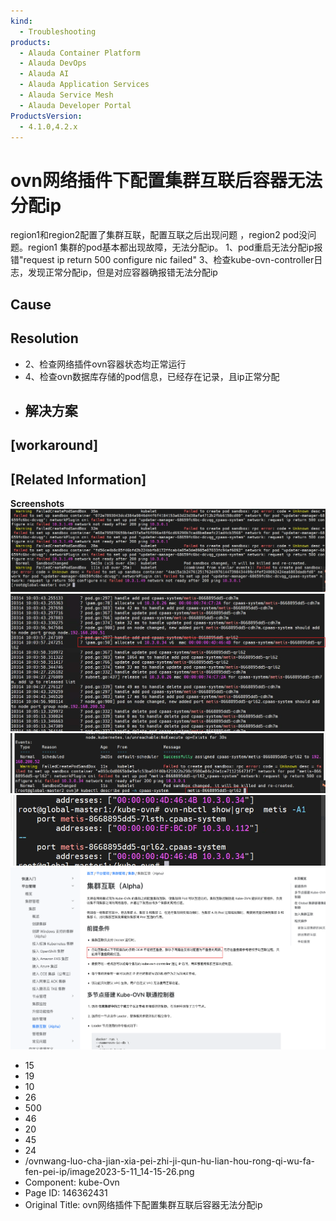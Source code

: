 ```yaml
---
kind:
  - Troubleshooting
products:
  - Alauda Container Platform
  - Alauda DevOps
  - Alauda AI
  - Alauda Application Services
  - Alauda Service Mesh
  - Alauda Developer Portal
ProductsVersion:
  - 4.1.0,4.2.x
---
```

<!-- A type of document that involves encountering a fault, diagnosing it, performing root cause analysis, and providing solutions. -->

# ovn网络插件下配置集群互联后容器无法分配ip

region1和region2配置了集群互联，配置互联之后出现问题 ，region2 pod没问题。region1 集群的pod基本都出现故障，无法分配ip。 1、pod重启无法分配ip报错"request ip return 500 configure nic failed" 3、检查kube-ovn-controller日志，发现正常分配ip，但是对应容器确报错无法分配ip

## Cause

## Resolution
- 2、检查网络插件ovn容器状态均正常运行
- 4、检查ovn数据库存储的pod信息，已经存在记录，且ip正常分配
- ## 解决方案

## [workaround]

## [Related Information]
**Screenshots**
![](assets/ovnwang-luo-cha-jian-xia-pei-zhi-ji-qun-hu-lian-hou-rong-qi-wu-fa-fen-pei-ip/image2023-5-11_14-15-26.png)
![](assets/ovnwang-luo-cha-jian-xia-pei-zhi-ji-qun-hu-lian-hou-rong-qi-wu-fa-fen-pei-ip/image2023-5-11_14-19-15.png)
![](assets/ovnwang-luo-cha-jian-xia-pei-zhi-ji-qun-hu-lian-hou-rong-qi-wu-fa-fen-pei-ip/image2023-5-11_14-19-46.png)
![](assets/ovnwang-luo-cha-jian-xia-pei-zhi-ji-qun-hu-lian-hou-rong-qi-wu-fa-fen-pei-ip/image2023-5-11_14-20-45.png)
![](assets/ovnwang-luo-cha-jian-xia-pei-zhi-ji-qun-hu-lian-hou-rong-qi-wu-fa-fen-pei-ip/image2023-5-11_14-24-5.png)
- 15
- 19
- 10
- 26
- 500
- 46
- 20
- 45
- 24
- /ovnwang-luo-cha-jian-xia-pei-zhi-ji-qun-hu-lian-hou-rong-qi-wu-fa-fen-pei-ip/image2023-5-11_14-15-26.png
- Component: kube-Ovn
- Page ID: 146362431
- Original Title: ovn网络插件下配置集群互联后容器无法分配ip
